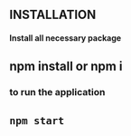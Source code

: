 

## INSTALLATION

#### Install all necessary package

## npm install or npm i 


### to run the application


## `npm start`

